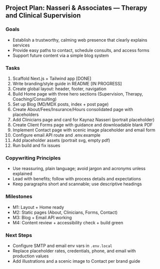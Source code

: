 ## Project Plan: Nasseri & Associates — Therapy and Clinical Supervision

### Goals
- Establish a trustworthy, calming web presence that clearly explains services
- Provide easy paths to contact, schedule consults, and access forms
- Support future content via a simple blog system

### Tasks

1. Scaffold Next.js + Tailwind app [DONE]
2. Write branding/style guide in README [IN PROGRESS]
3. Create global layout: header, footer, navigation
4. Build Home page with three hero sections (Supervision, Therapy, Coaching/Consulting)
5. Set up Blog (MD/MDX posts, index + post page)
6. Create About/Fees/Insurance/Hours consolidated page with placeholders
7. Add Clinicians page and card for Kaynaz Nasseri (portrait placeholder)
8. Create Client Forms page with guidance and downloadable blank PDF
9. Implement Contact page with scenic image placeholder and email form
10. Configure email API route and .env.example
11. Add placeholder assets (portrait svg, empty pdf)
12. Run build and fix issues

### Copywriting Principles
- Use reassuring, plain language; avoid jargon and acronyms unless explained
- Lead with benefits; follow with process details and expectations
- Keep paragraphs short and scannable; use descriptive headings

### Milestones
- M1: Layout + Home ready
- M2: Static pages (About, Clinicians, Forms, Contact)
- M3: Blog + Email API working
- M4: Content review + accessibility check + build green

### Next Steps
- Configure SMTP and email env vars in `.env.local`
- Replace placeholder rates, credentials, phone, and email with production values
- Add illustrations and a scenic image to Contact per brand guide
